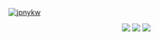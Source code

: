 [![jpnykw](https://user-images.githubusercontent.com/31243896/92475857-075f1f00-f219-11ea-9fba-17a09249d549.png)](https://jpnykw.github.io)

<div align="center">
  <img src="https://badgen.net/badge/Life/failing/red">
  <img src="https://badgen.net/badge/Time/failing/red">
  <img src="https://badgen.net/badge/Money/failing/red">
</div>
